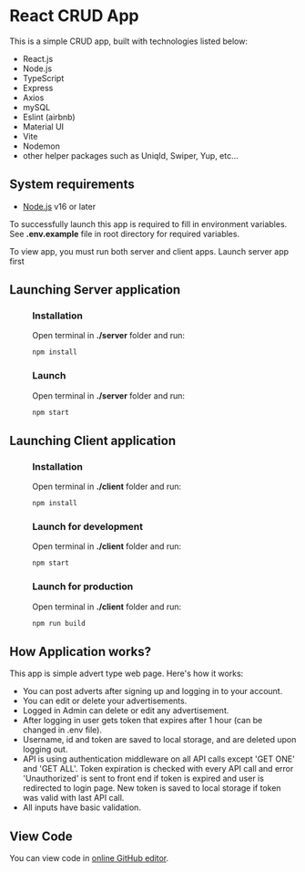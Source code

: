 # React CRUD App
This is a simple CRUD app, built with technologies listed below:
* React.js
* Node.js
* TypeScript
* Express
* Axios
* mySQL
* Eslint (airbnb)
* Material UI
* Vite
* Nodemon
* other helper packages such as UniqId, Swiper, Yup, etc...

## System requirements
* [Node.js](https://nodejs.org/en/) v16 or later

To successfully launch this app is required to fill in environment variables. 
See __.env.example__ file in root directory for required variables.

To view app, you must run both server and client apps.
Launch server app first


## Launching Server application
<div style="padding-left: 40px">

### Installation
Open terminal in __./server__ folder and run:

```bash
npm install
```

### Launch
Open terminal in __./server__ folder and run:
```bash
npm start
``` 
</div>

## Launching Client application

<div style="padding-left: 40px">

### Installation
Open terminal in __./client__ folder and run:
```bash
npm install
```

### Launch for development
Open terminal in __./client__ folder and run:
```bash
npm start
```

### Launch for production
Open terminal in __./client__ folder and run:
```bash
npm run build
```
</div>

## How Application works?

This app is simple advert type web page. Here's how it works: 
* You can post adverts after signing up and logging in to your account.
* You can edit or delete your advertisements.
* Logged in Admin can delete or edit any advertisement.
* After logging in user gets token that expires after 1 hour (can be changed in .env file).
* Username, id and token are saved to local storage, and are deleted upon logging out.
* API is using authentication middleware on all API calls except 'GET ONE' and 'GET ALL'.
Token expiration is checked with every API call and error 'Unauthorized' is sent to front end 
if token is expired and user is redirected to login page.
New token is saved to local storage if token was valid with last API call.
* All inputs have basic validation.


## View Code
You can view code in [online GitHub editor](https://github.dev/RaidasE30/React-CRUD).
